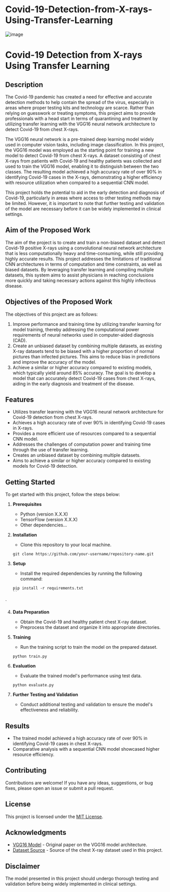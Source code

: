 # Covid-19-Detection-from-X-rays-Using-Transfer-Learning

![image](https://github.com/tanumay-deb/Covid-19-Detection-from-X-rays-Using-Transfer-Learning/assets/61971733/5cb7aa1a-fcd3-45d9-8ff3-5908bc2307db)
# Covid-19 Detection from X-rays Using Transfer Learning

## Description
The Covid-19 pandemic has created a need for effective and accurate detection methods to help contain the spread of the virus, especially in areas where proper testing kits and technology are scarce. Rather than relying on guesswork or treating symptoms, this project aims to provide professionals with a head start in terms of quarantining and treatment by utilizing transfer learning with the VGG16 neural network architecture to detect Covid-19 from chest X-rays.

The VGG16 neural network is a pre-trained deep learning model widely used in computer vision tasks, including image classification. In this project, the VGG16 model was employed as the starting point for training a new model to detect Covid-19 from chest X-rays. A dataset consisting of chest X-rays from patients with Covid-19 and healthy patients was collected and used to train the VGG16 model, enabling it to distinguish between the two classes. The resulting model achieved a high accuracy rate of over 90% in identifying Covid-19 cases in the X-rays, demonstrating a higher efficiency with resource utilization when compared to a sequential CNN model.

This project holds the potential to aid in the early detection and diagnosis of Covid-19, particularly in areas where access to other testing methods may be limited. However, it is important to note that further testing and validation of the model are necessary before it can be widely implemented in clinical settings.

## Aim of the Proposed Work
The aim of the project is to create and train a non-biased dataset and detect Covid-19 positive X-rays using a convolutional neural network architecture that is less computationally heavy and time-consuming, while still providing highly accurate results. This project addresses the limitations of traditional CNN architectures in terms of computation and time constraints, as well as biased datasets. By leveraging transfer learning and compiling multiple datasets, this system aims to assist physicians in reaching conclusions more quickly and taking necessary actions against this highly infectious disease.

## Objectives of the Proposed Work
The objectives of this project are as follows:
1. Improve performance and training time by utilizing transfer learning for model training, thereby addressing the computational power requirements of neural networks used in computer-aided diagnosis (CAD).
2. Create an unbiased dataset by combining multiple datasets, as existing X-ray datasets tend to be biased with a higher proportion of normal pictures than infected pictures. This aims to reduce bias in predictions and improve the accuracy of the model.
3. Achieve a similar or higher accuracy compared to existing models, which typically yield around 85% accuracy. The goal is to develop a model that can accurately detect Covid-19 cases from chest X-rays, aiding in the early diagnosis and treatment of the disease.

## Features
- Utilizes transfer learning with the VGG16 neural network architecture for Covid-19 detection from chest X-rays.
- Achieves a high accuracy rate of over 90% in identifying Covid-19 cases in X-rays.
- Provides a more efficient use of resources compared to a sequential CNN model.
- Addresses the challenges of computation power and training time through the use of transfer learning.
- Creates an unbiased dataset by combining multiple datasets.
- Aims to achieve a similar or higher accuracy compared to existing models for Covid-19 detection.

## Getting Started
To get started with this project, follow the steps below:

1. **Prerequisites**
   - Python (version X.X.X)
   - TensorFlow (version X.X.X)
   - Other dependencies...

2. **Installation**
   - Clone this repository to your local machine.
   ```
   git clone https://github.com/your-username/repository-name.git
   ```

3. **Setup**
   - Install the required dependencies by running the following command:
   ```
   pip install -r requirements.txt
   ``

`

4. **Data Preparation**
   - Obtain the Covid-19 and healthy patient chest X-ray dataset.
   - Preprocess the dataset and organize it into appropriate directories.

5. **Training**
   - Run the training script to train the model on the prepared dataset.
   ```
   python train.py
   ```

6. **Evaluation**
   - Evaluate the trained model's performance using test data.
   ```
   python evaluate.py
   ```

7. **Further Testing and Validation**
   - Conduct additional testing and validation to ensure the model's effectiveness and reliability.

## Results
- The trained model achieved a high accuracy rate of over 90% in identifying Covid-19 cases in chest X-rays.
- Comparative analysis with a sequential CNN model showcased higher resource efficiency.

## Contributing
Contributions are welcome! If you have any ideas, suggestions, or bug fixes, please open an issue or submit a pull request.

## License
This project is licensed under the [MIT License](LICENSE).

## Acknowledgments
- [VGG16 Model](https://arxiv.org/abs/1409.1556) - Original paper on the VGG16 model architecture.
- [Dataset Source](https://www.example.com) - Source of the chest X-ray dataset used in this project.

## Disclaimer
The model presented in this project should undergo thorough testing and validation before being widely implemented in clinical settings.
